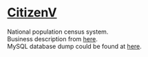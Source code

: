 # <a href="https://itest.com.vn/lects/webappdev/mockproj/citizenv.htm">CitizenV</a>
National population census system.<br>
Business description from <a href="https://itest.com.vn/lects/webappdev/mockproj/citizenv.htm">here</a>.<br>
MySQL database dump could be found at <a href="https://github.com/pmm-quang/citizenV-final/blob/main/citizenv.sql">here</a>.<br>
